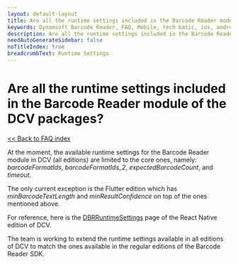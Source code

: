```yaml
---
layout: default-layout
title: Are all the runtime settings included in the Barcode Reader module of the DCV packages?
keywords: Dynamsoft Barcode Reader, FAQ, Mobile, tech basic, ios, android, dcv, runtime settings
description: Are all the runtime settings included in the Barcode Reader module of the DCV packages?
needAutoGenerateSidebar: false
noTitleIndex: true
breadcrumbText: Runtime Settings
---
```


# Are all the runtime settings included in the Barcode Reader module of the DCV packages?

[<< Back to FAQ index](index.md)

At the moment, the available runtime settings for the Barcode Reader module in DCV (all editions) are limited to the core ones, namely: *barcodeFormatIds*, *barcodeFormatIds_2*, *expectedBarcodeCount*, and *timeout*. 

The only current exception is the Flutter edition which has *minBarcodeTextLength* and *minResultConfidence* on top of the ones mentioned above.

For reference, here is the [DBRRuntimeSettings](https://www.dynamsoft.com/capture-vision/docs/programming/react-native/api-reference/interface-dbr-runtime-settings.html?ver=latest) page of the React Native edition of DCV.

The team is working to extend the runtime settings available in all editions of DCV to match the ones available in the regular editions of the Barcode Reader SDK.